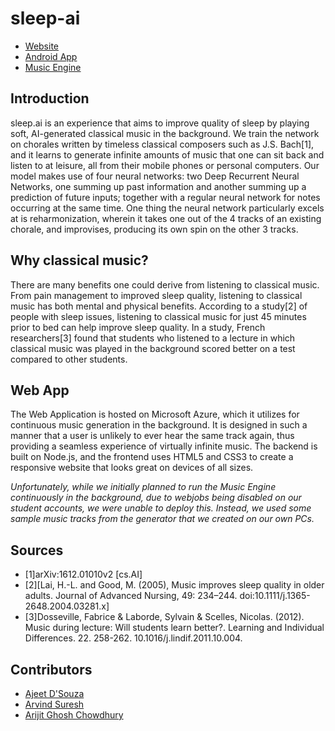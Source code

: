 # sleep-ai

- [Website](http://sleep-ai.azurewebsites.net/public/index.html)
- [Android App](https://github.com/ajeetdsouza/sleep-ai-android)
- [Music Engine](https://github.com/ajeetdsouza/sleep-ai-deepbach)

## Introduction
sleep.ai is an experience that aims to improve quality of sleep by playing soft, AI-generated classical music in the background.
We train the network on chorales written by timeless classical composers such as J.S. Bach[1], and it learns to generate infinite amounts of music that one can sit back and listen to at leisure, all from their mobile phones or personal computers.
Our model makes use of four neural networks: two Deep Recurrent Neural Networks, one summing up past information and another summing up a prediction of future inputs; together with a regular neural network for notes occurring at the same time.
One thing the neural network particularly excels at is reharmonization, wherein it takes one out of the 4 tracks of an existing chorale, and improvises, producing its own spin on the other 3 tracks.

## Why classical music?
There are many benefits one could derive from listening to classical music. From pain management to improved sleep quality, listening to classical music has both mental and physical benefits.
According to a study[2] of people with sleep issues, listening to classical music for just 45 minutes prior to bed can help improve sleep quality.
In a study, French researchers[3] found that students who listened to a lecture in which classical music was played in the background scored better on a test compared to other students. 

## Web App
The Web Application is hosted on Microsoft Azure, which it utilizes for continuous music generation in the background. It is designed in such a manner that a user is unlikely to ever hear the same track again, thus providing a seamless experience of virtually infinite music.
The backend is built on Node.js, and the frontend uses HTML5 and CSS3 to create a responsive website that looks great on devices of all sizes. 

*Unfortunately, while we initially planned to run the Music Engine continuously in the background, due to webjobs being disabled on our student accounts, we were unable to deploy this. Instead, we used some sample music tracks from the generator that we created on our own PCs.*

## Sources
- [1]arXiv:1612.01010v2 [cs.AI]
- [2][Lai, H.-L. and Good, M. (2005), Music improves sleep quality in older adults. Journal of Advanced Nursing, 49: 234–244. doi:10.1111/j.1365-2648.2004.03281.x] 
- [3]Dosseville, Fabrice & Laborde, Sylvain & Scelles, Nicolas. (2012). Music during lecture: Will students learn better?. Learning and Individual Differences. 22. 258-262. 10.1016/j.lindif.2011.10.004. 

## Contributors
- [Ajeet D'Souza](https://github.com/ajeetdsouza)
- [Arvind Suresh](https://github.com/arvind0598)
- [Arijit Ghosh Chowdhury](https://github.com/arijit1410)

